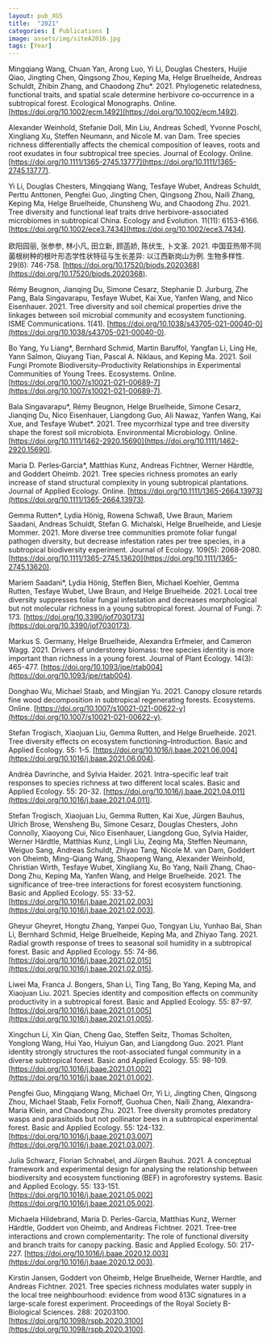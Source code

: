 ```yaml
---
layout: pub_XGS
title:  "2021"
categories: [ Publications ]
image: assets/img/siteA2016.jpg
tags: [Year]
---
```

Mingqiang Wang, Chuan Yan, Arong Luo, Yi Li, Douglas Chesters, Huijie Qiao, Jingting Chen, Qingsong Zhou, Keping Ma, Helge Bruelheide, Andreas Schuldt, Zhibin Zhang, and Chaodong Zhu*. 2021. Phylogenetic relatedness, functional traits, and spatial scale determine herbivore co‐occurrence in a subtropical forest. Ecological Monographs. Online. [https://doi.org/10.1002/ecm.1492](https://doi.org/10.1002/ecm.1492). 

Alexander Weinhold, Stefanie Doll, Min Liu, Andreas Schedl, Yvonne Poschl, Xingliang Xu, Steffen Neumann, and Nicole M. van Dam. Tree species richness differentially affects the chemical composition of leaves, roots and root exudates in four subtropical tree species. Journal of Ecology. Online. [https://doi.org/10.1111/1365-2745.13777](https://doi.org/10.1111/1365-2745.13777).

Yi Li, Douglas Chesters, Mingqiang Wang, Tesfaye Wubet, Andreas Schuldt, Perttu Anttonen, Pengfei Guo, Jingting Chen, Qingsong Zhou, Naili Zhang, Keping Ma, Helge Bruelheide, Chunsheng Wu, and Chaodong Zhu. 2021. Tree diversity and functional leaf traits drive herbivore-associated microbiomes in subtropical China. Ecology and Evolution. 11(11): 6153-6166. [https://doi.org/10.1002/ece3.7434](https://doi.org/10.1002/ece3.7434). 

欧阳园丽, 张参参, 林小凡, 田立新, 顾菡娇, 陈伏生, 卜文圣. 2021. 中国亚热带不同菌根树种的根叶形态学性状特征与生长差异: 以江西新岗山为例. 生物多样性. 29(6): 746-758. [https://doi.org/10.17520/biods.2020368](https://doi.org/10.17520/biods.2020368).

Rémy Beugnon, Jianqing Du, Simone Cesarz, Stephanie D. Jurburg, Zhe Pang, Bala Singavarapu, Tesfaye Wubet, Kai Xue, Yanfen Wang, and Nico Eisenhauer. 2021. Tree diversity and soil chemical properties drive the linkages between soil microbial community and ecosystem functioning. ISME Communications. 1(41). [https://doi.org/10.1038/s43705-021-00040-0](https://doi.org/10.1038/s43705-021-00040-0).

Bo Yang, Yu Liang*, Bernhard Schmid, Martin Baruffol, Yangfan Li, Ling He, Yann Salmon, Qiuyang Tian, Pascal A. Niklaus, and Keping Ma. 2021. Soil Fungi Promote Biodiversity–Productivity Relationships in Experimental Communities of Young Trees. Ecosystems. Online. [https://doi.org/10.1007/s10021-021-00689-7](https://doi.org/10.1007/s10021-021-00689-7). 

Bala Singavarapu*, Rémy Beugnon, Helge Bruelheide, Simone Cesarz, Jianqing Du, Nico Eisenhauer, Liangdong Guo, Ali Nawaz, Yanfen Wang, Kai Xue, and Tesfaye Wubet*. 2021. Tree mycorrhizal type and tree diversity shape the forest soil microbiota. Environmental Microbiology. Online. [https://doi.org/10.1111/1462-2920.15690](https://doi.org/10.1111/1462-2920.15690). 

Maria D. Perles‐Garcia*, Matthias Kunz, Andreas Fichtner, Werner Härdtle, and Goddert Oheimb. 2021. Tree species richness promotes an early increase of stand structural complexity in young subtropical plantations. Journal of Applied Ecology. Online. [https://doi.org/10.1111/1365-2664.13973](https://doi.org/10.1111/1365-2664.13973). 

Gemma Rutten*, Lydia Hönig, Rowena Schwaß, Uwe Braun, Mariem Saadani, Andreas Schuldt, Stefan G. Michalski, Helge Bruelheide, and Liesje Mommer. 2021. More diverse tree communities promote foliar fungal pathogen diversity, but decrease infestation rates per tree species, in a subtropical biodiversity experiment. Journal of Ecology. 109(5): 2068-2080. [https://doi.org/10.1111/1365-2745.13620](https://doi.org/10.1111/1365-2745.13620).

Mariem Saadani*, Lydia Hönig, Steffen Bien, Michael Koehler, Gemma Rutten, Tesfaye Wubet, Uwe Braun, and Helge Bruelheide. 2021. Local tree diversity suppresses foliar fungal infestation and decreases morphological but not molecular richness in a young subtropical forest. Journal of Fungi. 7: 173. [https://doi.org/10.3390/jof7030173](https://doi.org/10.3390/jof7030173).

Markus S. Germany, Helge Bruelheide, Alexandra Erfmeier, and Cameron Wagg. 2021. Drivers of understorey biomass: tree species identity is more important than richness in a young forest. Journal of Plant Ecology. 14(3): 465-477. [https://doi.org/10.1093/jpe/rtab004](https://doi.org/10.1093/jpe/rtab004). 

Donghao Wu, Michael Staab, and Mingjian Yu. 2021. Canopy closure retards fine wood decomposition in subtropical regenerating forests. Ecosystems. Online. [https://doi.org/10.1007/s10021-021-00622-y](https://doi.org/10.1007/s10021-021-00622-y).

Stefan Trogisch, Xiaojuan Liu, Gemma Rutten, and Helge Bruelheide. 2021. Tree diversity effects on ecosystem functioning–Introduction. Basic and Applied Ecology. 55: 1-5. [https://doi.org/10.1016/j.baae.2021.06.004](https://doi.org/10.1016/j.baae.2021.06.004). 

Andréa Davrinche, and Sylvia Haider. 2021. Intra-specific leaf trait responses to species richness at two different local scales. Basic and Applied Ecology. 55: 20-32. [https://doi.org/10.1016/j.baae.2021.04.011](https://doi.org/10.1016/j.baae.2021.04.011). 

Stefan Trogisch, Xiaojuan Liu, Gemma Rutten, Kai Xue, Jürgen Bauhus, Ulrich Brose, Wensheng Bu, Simone Cesarz, Douglas Chesters, John Connolly, Xiaoyong Cui, Nico Eisenhauer, Liangdong Guo, Sylvia Haider, Werner Härdtle, Matthias Kunz, Lingli Liu, Zeqing Ma, Steffen Neumann, Weiguo Sang, Andreas Schuldt, Zhiyao Tang, Nicole M. van Dam, Goddert von Oheimb, Ming-Qiang Wang, Shaopeng Wang, Alexander Weinhold, Christian Wirth, Tesfaye Wubet, Xingliang Xu, Bo Yang, Naili Zhang, Chao-Dong Zhu, Keping Ma, Yanfen Wang, and Helge Bruelheide. 2021. The significance of tree-tree interactions for forest ecosystem functioning. Basic and Applied Ecology. 55: 33-52. [https://doi.org/10.1016/j.baae.2021.02.003](https://doi.org/10.1016/j.baae.2021.02.003).

Gheyur Gheyret, Hongtu Zhang, Yanpei Guo, Tongyan Liu, Yunhao Bai, Shan Li, Bernhard Schmid, Helge Bruelheide, Keping Ma, and Zhiyao Tang. 2021. Radial growth response of trees to seasonal soil humidity in a subtropical forest. Basic and Applied Ecology. 55: 74-86. [https://doi.org/10.1016/j.baae.2021.02.015](https://doi.org/10.1016/j.baae.2021.02.015). 

Liwei Ma, Franca J. Bongers, Shan Li, Ting Tang, Bo Yang, Keping Ma, and Xiaojuan Liu. 2021. Species identity and composition effects on community productivity in a subtropical forest. Basic and Applied Ecology. 55: 87-97. [https://doi.org/10.1016/j.baae.2021.01.005](https://doi.org/10.1016/j.baae.2021.01.005).

Xingchun Li, Xin Qian, Cheng Gao, Steffen Seitz, Thomas Scholten, Yonglong Wang, Hui Yao, Huiyun Gan, and Liangdong Guo. 2021. Plant identity strongly structures the root-associated fungal community in a diverse subtropical forest. Basic and Applied Ecology. 55: 98-109. [https://doi.org/10.1016/j.baae.2021.01.002](https://doi.org/10.1016/j.baae.2021.01.002). 

Pengfei Guo, Mingqiang Wang, Michael Orr, Yi Li, Jingting Chen, Qingsong Zhou, Michael Staab, Felix Fornoff, Guohua Chen, Naili Zhang, Alexandra-Maria Klein, and Chaodong Zhu. 2021. Tree diversity promotes predatory wasps and parasitoids but not pollinator bees in a subtropical experimental forest. Basic and Applied Ecology. 55: 124-132. [https://doi.org/10.1016/j.baae.2021.03.007](https://doi.org/10.1016/j.baae.2021.03.007). 

Julia Schwarz, Florian Schnabel, and Jürgen Bauhus. 2021. A conceptual framework and experimental design for analysing the relationship between biodiversity and ecosystem functioning (BEF) in agroforestry systems. Basic and Applied Ecology. 55: 133-151. [https://doi.org/10.1016/j.baae.2021.05.002](https://doi.org/10.1016/j.baae.2021.05.002). 

Michaela Hildebrand, Maria D. Perles-Garcia, Matthias Kunz, Werner Härdtle, Goddert von Oheimb, and Andreas Fichtner. 2021. Tree-tree interactions and crown complementarity: The role of functional diversity and branch traits for canopy packing. Basic and Applied Ecology. 50: 217-227. [https://doi.org/10.1016/j.baae.2020.12.003](https://doi.org/10.1016/j.baae.2020.12.003). 

Kirstin Jansen, Goddert von Oheimb, Helge Bruelheide, Werner Hardtle, and Andreas Fichtner. 2021. Tree species richness modulates water supply in the local tree neighbourhood: evidence from wood δ13C signatures in a large-scale forest experiment. Proceedings of the Royal Society B-Biological Sciences. 288: 20203100.  [https://doi.org/10.1098/rspb.2020.3100](https://doi.org/10.1098/rspb.2020.3100).
